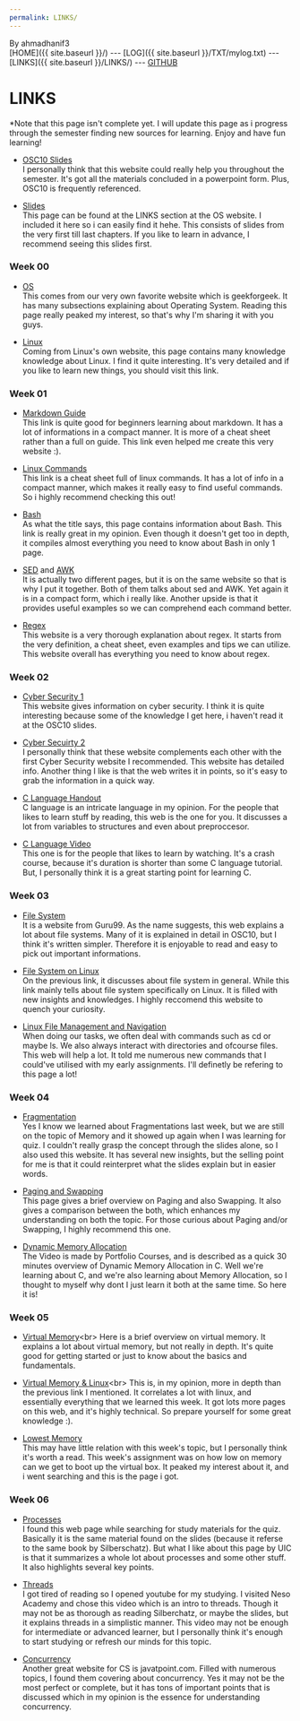 ```yaml
---
permalink: LINKS/
---
```

By ahmadhanif3<br>
[HOME]({{ site.baseurl }}/) --- [LOG]({{ site.baseurl  }}/TXT/mylog.txt) --- [LINKS]({{ site.baseurl }}/LINKS/) --- [GITHUB](https://github.com/ahmadhanif3)

# LINKS

*Note that this page isn't complete yet. I will update this page as i progress through
the semester finding new sources for learning. Enjoy and have fun learning!<br> 

- [OSC10 Slides](https://www.os-book.com/OS10/slide-dir/index.html)<br>
I personally think that this website could really help you 
throughout the semester. It's got all the materials concluded in a 
powerpoint form. Plus, OSC10 is frequently referenced.

- [Slides](https://github.com/os2xx/os/tree/master/Slides/)<br>
This page can be found at the LINKS section at the OS website. I included
it here so i can easily find it hehe. This consists of slides from the very 
first till last chapters. If you like to learn in advance, I recommend 
seeing this slides first.

### Week 00<br>

- [OS](https://www.geeksforgeeks.org/introduction-of-operating-system-set-1/)<br>
This comes from our very own favorite website which is geekforgeek. It has
many subsections explaining about Operating System. Reading this page really
peaked my interest, so that's why I'm sharing it with you guys.

- [Linux](https://www.linux.com/what-is-linux/)<br>
Coming from Linux's own website, this page contains many knowledge 
knowledge about Linux. I find it quite interesting. It's very 
detailed and if you like to learn new things, you should
visit this link. 

### Week 01<br>

- [Markdown Guide](https://www.markdownguide.org/cheat-sheet/)<br>
This link is quite good for beginners learning about markdown. It has
a lot of informations in a compact manner. It is more of a cheat sheet
rather than a full on guide. This link even helped me create this very website :).

- [Linux Commands](https://www.loggly.com/wp-content/uploads/2015/05/Linux-Cheat-Sheet-Sponsored-By-Loggly.pdf)<br>
This link is a cheat sheet full of linux commands. It has a lot of 
info in a compact manner, which makes it really easy to find useful commands.
So i highly recommend checking this out!

- [Bash](https://devhints.io/bash)<br>
As what the title says, this page contains information about Bash.
This link is really great in my opinion. Even though it doesn't get
too in depth, it compiles almost everything you need to know about Bash
in only 1 page.

- [SED](https://www.geeksforgeeks.org/sed-command-in-linux-unix-with-examples/) and [AWK](https://www.geeksforgeeks.org/awk-command-unixlinux-examples/?ref=lbp)<br>
It is actually two different pages, but it is on the same website 
so that is why I put it together. Both of them talks about sed and AWK.
Yet again it is in a compact form, which i really like. Another upside is
that it provides useful examples so we can comprehend each command better.

- [Regex](https://www.rexegg.com/)<br>
This website is a very thorough explanation about regex. It starts
from the very definition, a cheat sheet, even examples and tips we
can utilize. This website overall has everything you need to know 
about regex.

### Week 02<br>

- [Cyber Security 1](https://accesspointcorp.com/en/blog/cybersecurity-complete-guide/)<br>
This website gives information on cyber security. I think it is quite interesting
because some of the knowledge I get here, i haven't read it at the OSC10 slides. 

- [Cyber Secuirty 2](https://www.kaspersky.com/resource-center/definitions/what-is-cyber-security)<br>
I personally think that these website complements each other with the
first Cyber Security website I recommended. This website has detailed info. 
Another thing I like is that the web writes it in points, so it's easy to
grab the information in a quick way.

- [C Language Handout](https://www.freecodecamp.org/news/the-c-beginners-handbook/)<br>
C language is an intricate language in my opinion. For the people that likes to
learn stuff by reading, this web is the one for you. It discusses a lot from variables
to structures and even about preproccesor. 

- [C Language Video](https://www.youtube.com/watch?v=KJgsSFOSQv0)<br>
This one is for the people that likes to learn by watching. It's a crash course, because
it's duration is shorter than some C language tutorial. But, I personally think it is a
great starting point for learning C.

### Week 03<br>

- [File System](https://www.guru99.com/file-systems-operating-system.html)<br>
It is a website from Guru99. As the name suggests, this web explains a lot about
file systems. Many of it is explained in detail in OSC10, but I think it's written simpler.
Therefore it is enjoyable to read and easy to pick out important informations.

- [File System on Linux](https://www.javatpoint.com/linux-file-system)<br>
On the previous link, it discusses about file system in general. While this link
mainly tells about file system specifically on Linux. It is filled with new insights and
knowledges. I highly reccomend this website to quench your curiosity.

- [Linux File Management and Navigation](https://www.digitalocean.com/community/tutorials/basic-linux-navigation-and-file-management)<br>
When doing our tasks, we often deal with commands such as cd or maybe ls. We also always interact 
with directories and ofcourse files. This web will help a lot. It told me numerous new commands
that I could've utilised with my early assignments. I'll definetly be refering to this page a
lot! 

### Week 04<br>

- [Fragmentation](https://www.javatpoint.com/fragmentation-in-operating-system)<br>
Yes I know we learned about Fragmentations last week, but we are still on the topic of Memory
and it showed up again when I was learning for quiz. I couldn't really grasp the concept 
through the slides alone, so I also used this website. It has several new insights, but the
selling point for me is that it could reinterpret what the slides explain but in easier
words.

- [Paging and Swapping](https://www.geeksforgeeks.org/difference-between-paging-and-swapping-in-os/)<br>
This page gives a brief overview on Paging and also Swapping. It also gives a comparison between the both, which enhances my understanding on both the topic. For those curious about Paging and/or Swapping, I highly recommend this one.

- [Dynamic Memory Allocation](https://www.youtube.com/watch?v=R0qIYWo8igs)<br>
The Video is made by Portfolio Courses, and is described as a quick 30 minutes overview of Dynamic Memory Allocation in C. Well we're learning about C, and we're also learning about Memory Allocation, so I thought to myself why dont I just learn it both at the same time. So here it is!

### Week 05<br>

- [Virtual Memory](https://www.techtarget.com/searchstorage/definition/virtual-memory#:~:text=Virtual%20memory%20is%20a%20common,(RAM)%20to%20disk%20storage.)<br>
Here is a brief overview on virtual memory. It explains a lot about virtual memory, but not really in depth. It's quite good for getting started or just to know about the basics and fundamentals. 

- [Virtual Memory & Linux](https://tldp.org/LDP/sag/html/vm-intro.html#:~:text=Linux%20supports%20virtual%20memory%2C%20that,be%20used%20for%20another%20purpose.)<br>
This is, in my opinion, more in depth than the previous link I mentioned. It correlates a lot with linux, and essentially everything that we learned this week. It got lots more pages on this web, and it's highly technical. So prepare yourself for some great knowledge :).

- [Lowest Memory](https://superuser.com/questions/973925/why-is-the-recommended-memory-on-a-virtualbox-guest-os-512mb)<br>
This may have little relation with this week's topic, but I personally think it's worth a read. This week's assignment was on how low on memory can we get to boot up the virtual box. It peaked my interest about it, and i went searching and this is the page i got. 

### Week 06<br>

- [Processes](https://www.cs.uic.edu/~jbell/CourseNotes/OperatingSystems/3_Processes.html)<br>
I found this web page while searching for study materials for the quiz. Basically it is the same material found on the slides (because it referse to the same book by Silberschatz). But what I like about this page by UIC is that it summarizes a whole lot about processes and some other stuff. It also highlights several key points.

- [Threads](https://www.youtube.com/watch?v=LOfGJcVnvAk)<br>
I got tired of reading so I opened youtube for my studying. I visited Neso Academy and chose this video which is an intro to threads. Though it may not be as thorough as reading Silberchatz, or maybe the slides, but it explains threads in a simplistic manner. This video may not be enough for intermediate or advanced learner, but I personally think it's enough to start studying or refresh our minds for this topic.

- [Concurrency](https://www.javatpoint.com/concurrency-in-operating-system)<br>
Another great website for CS is javatpoint.com. Filled with numerous topics, I found them covering about concurrency. Yes it may not be the most perfect or complete, but it has tons of important points that is discussed which in my opinion is the essence for understanding concurrency. 
